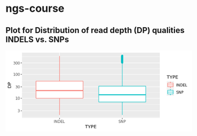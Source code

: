 # ngs-course


## Plot for Distribution of read depth (DP) qualities INDELS vs. SNPs

![task_4-RPlot.png](https://github.com/mameyoo/ngs-course/blob/main/task_4-RPlot.png)

